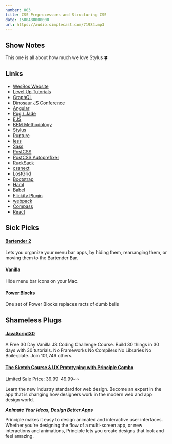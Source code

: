 ```yaml
---
number: 003
title: CSS Preprocessors and Structuring CSS
date: 1500480000000
url: https://audio.simplecast.com/71984.mp3
---
```


## Show Notes

This one is all about how much we love Stylus 🍀

## Links

* [WesBos Website](http://wesbos.com)
* [Level Up Tutorials](https://leveluptutorials.com)
* [GraphQL](http://graphql.org)
* [Dinosaur JS Conference](https://dinosaurjs.org)
* [Angular](https://angular.io)
* [Pug / Jade](https://pugjs.org/api/getting-started.html)
* [EJS](http://www.embeddedjs.com)
* [BEM Methodology](https://en.bem.info/methodology/)
* [Stylus](http://stylus-lang.com)
* [Rupture](http://jescalan.github.io/rupture/)
* [less](http://lesscss.org)
* [Sass](http://sass-lang.com)
* [PostCSS](http://postcss.org)
* [PostCSS Autoprefixer](https://github.com/postcss/autoprefixer)
* [RuckSack](https://simplaio.github.io/rucksack/)
* [cssnext](http://cssnext.io)
* [LostGrid](http://lostgrid.org)
* [Bootstrap](http://getbootstrap.com)
* [Haml](http://haml.info)
* [Babel](https://babeljs.io)
* [Flickity Plugin](https://flickity.metafizzy.co)
* [webpack](https://webpack.js.org)
* [Compass](http://compass-style.org)
* [React](https://facebook.github.io/react/)

## Sick Picks

#### [Bartender 2](https://www.macbartender.com)
Lets you organize your menu bar apps, by hiding them, rearranging them, or moving them to the Bartender Bar.

#### [Vanilla](http://matthewpalmer.net/vanilla/)
Hide menu bar icons on your Mac.

#### [Power Blocks](http://www.powerblock.com)
One set of Power Blocks replaces racts of dumb bells

## Shameless Plugs

#### [JavaScript30](https://javascript30.com)
A Free 30 Day Vanilla JS Coding Challenge Course. Build 30 things in 30 days with 30 tutorials.
No Frameworks No Compilers No Libraries No Boilerplate. Join 101,746 others.

#### [The Sketch Course & UX Prototyping with Principle Combo](https://store.leveluptutorials.com/products/tutorials/lut-dd013008)
Limited Sale Price: $39.99 ~~$49.99~~

Learn the new industry standard for web design. Become an expert in the app that is changing how designers work in the modern web and app design world.

**_Animate Your Ideas, Design Better Apps_**

Principle makes it easy to design animated and interactive user interfaces. Whether you're designing the flow of a multi-screen app, or new interactions and animations, Principle lets you create designs that look and feel amazing.
